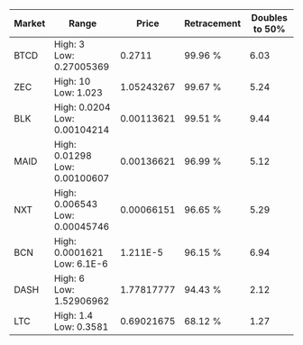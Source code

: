 | Market | Range | Price| Retracement | Doubles to 50% |
| --- | --- | --- | --- | --- |
| BTCD | High: 3<br />Low: 0.27005369 | 0.2711 | 99.96 % | 6.03 |
| ZEC | High: 10<br />Low: 1.023 | 1.05243267 | 99.67 % | 5.24 |
| BLK | High: 0.0204<br />Low: 0.00104214 | 0.00113621 | 99.51 % | 9.44 |
| MAID | High: 0.01298<br />Low: 0.00100607 | 0.00136621 | 96.99 % | 5.12 |
| NXT | High: 0.006543<br />Low: 0.00045746 | 0.00066151 | 96.65 % | 5.29 |
| BCN | High: 0.0001621<br />Low: 6.1E-6 | 1.211E-5 | 96.15 % | 6.94 |
| DASH | High: 6<br />Low: 1.52906962 | 1.77817777 | 94.43 % | 2.12 |
| LTC | High: 1.4<br />Low: 0.3581 | 0.69021675 | 68.12 % | 1.27 |
